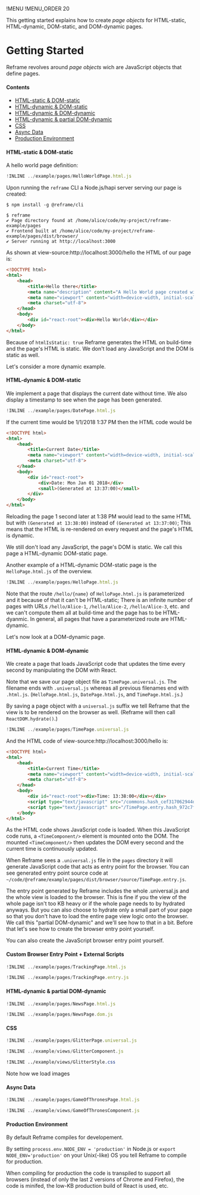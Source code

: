 !MENU
!MENU_ORDER 20

This getting started explains how to create *page objects* for
HTML-static, HTML-dynamic, DOM-static, and DOM-dynamic pages.

# Getting Started

Reframe revolves around *page objects* wich are JavaScript objects that define pages.

#### Contents

 - [HTML-static & DOM-static](#html-static-dom-static)
 - [HTML-dynamic & DOM-static](#html-dynamic-dom-static)
 - [HTML-dynamic & DOM-dynamic](#html-dynamic-dom-static)
 - [HTML-dynamic & partial DOM-dynamic](#html-dynamic-partial-dom-dynamic)
 - [CSS](#css)
 - [Async Data](#async-data)
 - [Production Environment](#production-environment)


#### HTML-static & DOM-static

A hello world page definition:

~~~js
!INLINE ../example/pages/HelloWorldPage.html.js
~~~

Upon running the `reframe` CLI a Node.js/hapi server serving our page is created:

~~~shell
$ npm install -g @reframe/cli
~~~

~~~shell
$ reframe
✔ Page directory found at /home/alice/code/my-project/reframe-example/pages
✔ Frontend built at /home/alice/code/my-project/reframe-example/pages/dist/browser/
✔ Server running at http://localhost:3000
~~~

As shown at view-source:http://localhost:3000/hello the HTML of our page is:

~~~html
<!DOCTYPE html>
<html>
    <head>
        <title>Hello there</title>
        <meta name="description" content="A Hello World page created with Reframe.">
        <meta name="viewport" content="width=device-width, initial-scale=1, maximum-scale=1">
        <meta charset="utf-8">
    </head>
    <body>
        <div id="react-root"><div>Hello World</div></div>
    </body>
</html>
~~~

Because of `htmlIsStatic: true` Reframe generates the HTML on build-time and the page's HTML is static.
We don't load any JavaScript and the DOM is static as well.


Let's consider a more dynamic example.

#### HTML-dynamic & DOM-static

We implement a page that displays the current date without time.
We also display a timestamp to see when the page has been generated.

~~~js
!INLINE ../example/pages/DatePage.html.js
~~~

If the current time would be 1/1/2018 1:37 PM then the HTML code would be

~~~html
<!DOCTYPE html>
<html>
    <head>
        <title>Current Date</title>
        <meta name="viewport" content="width=device-width, initial-scale=1, maximum-scale=1">
        <meta charset="utf-8">
    </head>
    <body>
        <div id="react-root">
            <div>Date: Mon Jan 01 2018</div>
            <small>(Generated at 13:37:00)</small>
        </div>
    </body>
</html>
~~~

Reloading the page 1 second later at 1:38 PM would lead to the same HTML but with `(Generated at 13:38:00)` instead of `(Generated at 13:37:00)`;
This means that the HTML is re-rendered on every request and the page's HTML is dynamic.

We still don't load any JavaScript, the page's DOM is static. We call this page a HTML-dynamic DOM-static page.

Another example of a HTML-dynamic DOM-static page is the `HelloPage.html.js` of the overview.

~~~js
!INLINE ../example/pages/HelloPage.html.js
~~~

Note that the route `/hello/{name}` of `HelloPage.html.js` is parameterized and it because of that it can't be HTML-static; There is an infinite number of pages with URLs `/hello/Alice-1`, `/hello/Alice-2`, `/hello/Alice-3`, etc. and we can't compute them all at build-time and the page has to be HTML-dyanmic.
In general, all pages that have a parameterized route are HTML-dynamic.


Let's now look at a DOM-dynamic page.

#### HTML-dynamic & DOM-dynamic

We create a page that loads JavaScript code that updates the time every second by manipulating the DOM with React.

Note that we save our page object file as `TimePage.universal.js`.
The filename ends with `.universal.js`
whereas all previous filenames end with `.html.js`.
(`HelloPage.html.js`, `DatePage.html.js`, and `TimePage.html.js`.)

By saving a page object with a `universal.js` suffix we tell Reframe that the view is to be rendered on the browser as well.
(Reframe will then call `ReactDOM.hydrate()`.)

~~~js
!INLINE ../example/pages/TimePage.universal.js
~~~

And the HTML code of view-source:http://localhost:3000/hello is:

~~~html
<!DOCTYPE html>
<html>
    <head>
        <title>Current Time</title>
        <meta name="viewport" content="width=device-width, initial-scale=1, maximum-scale=1">
        <meta charset="utf-8">
    </head>
    <body>
        <div id="react-root"><div>Time: 13:38:00</div></div>
        <script type="text/javascript" src="/commons.hash_cef317062944dce98c01.js"></script>
        <script type="text/javascript" src="/TimePage.entry.hash_972c7f760528baca032a.js"></script>
    </body>
</html>
~~~

As the HTML code shows JavaScript code is loaded.
When this JavaScript code runs, a `<TimeComponent/>` element is mounted onto the DOM.
The mounted `<TimeComponent/>` then updates the DOM every second and the current time is continuously updated.

When Reframe sees a `.universal.js` file in the `pages` directory it will generate JavaScript code that acts as entry point for the browser.
You can see generated entry point source code at `~/code/@reframe/example/pages/dist/browser/source/TimePage.entry.js`.

The entry point generated by Reframe includes the whole .universal.js and the whole view is loaded to the browser.
This is fine if you the view of the whole page isn't too KB heavy or if the whole page needs to by hydrated anyways.
But you can also choose to hydrate only a small part of your page so that you don't have to load the entire page view logic onto the browser. We call this "partial DOM-dynamic" and we'll see how to that in a bit. Before that let's see how to create the browser entry point yourself.

You can also create the JavaScript browser entry point yourself.

#### Custom Browser Entry Point + External Scripts

<script async src='https://www.google-analytics.com/analytics.js'></script>

~~~js
!INLINE ../example/pages/TrackingPage.html.js
~~~

~~~js
!INLINE ../example/pages/TrackingPage.entry.js
~~~


#### HTML-dynamic & partial DOM-dynamic

~~~js
!INLINE ../example/pages/NewsPage.html.js
~~~

~~~js
!INLINE ../example/pages/NewsPage.dom.js
~~~

#### CSS

~~~js
!INLINE ../example/pages/GlitterPage.universal.js
~~~

~~~js
!INLINE ../example/views/GlitterComponent.js
~~~

~~~css
!INLINE ../example/views/GlitterStyle.css
~~~

Note how we load images

#### Async Data

~~~js
!INLINE ../example/pages/GameOfThronesPage.html.js
~~~

~~~js
!INLINE ../example/views/GameOfThronesComponent.js
~~~

#### Production Environment

By default Reframe compiles for developement.

By setting `process.env.NODE_ENV = 'production'` in Node.js or `export NODE_ENV='production'` on your Unix(-like) OS
you tell Reframe to compile for production.

When compiling for production
the code is transpiled to support all browsers (instead of only the last 2 versions of Chrome and Firefox),
the code is minifed,
the low-KB production build of React is used,
etc.

